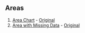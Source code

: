 ## Areas

1. [Area Chart](./AreaChart.vue) - [Original](https://observablehq.com/@d3/area-chart)
2. [Area with Missing Data](./AreaWithMissingData.vue) - [Original](https://observablehq.com/@d3/area-with-missing-data)